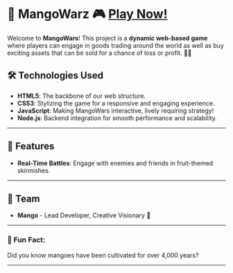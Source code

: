 # 🍍 MangoWarz 🎮 [Play Now!](https://obsidianmango.github.io/ObsidianMango/mangowarz.html) 

Welcome to **MangoWars**! This project is a **dynamic web-based game** where players can engage in goods trading around the world as well as buy exciting  assets that can be sold for a chance of loss or profit. 🌴🐉



## 🛠️ Technologies Used
- **HTML5**: The backbone of our web structure.
- **CSS3**: Stylizing the game for a responsive and engaging experience.
- **JavaScript**: Making MangoWars interactive, lively requiring strategy!
- **Node.js**: Backend integration for smooth performance and scalability.

---

## 🌟 Features
- **Real-Time Battles**: Engage with enemies and friends in fruit-themed skirmishes.

---

## 👥 Team

- **Mango** - Lead Developer, Creative Visionary 🍍


---

### 🦖 Fun Fact:

Did you know mangoes have been cultivated for over 4,000 years?

---


<!---
ObsidianMango/ObsidianMango is a ✨ special ✨ repository because its `README.md` (this file) appears on your GitHub profile.
You can click the Preview link to take a look at your changes.
--->
